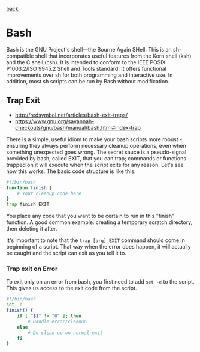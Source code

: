 [back](./README.md)

# Bash

Bash is the GNU Project's shell—the Bourne Again SHell. This is an sh-compatible shell that incorporates useful features from the Korn shell (ksh) and the C shell (csh). It is intended to conform to the IEEE POSIX P1003.2/ISO 9945.2 Shell and Tools standard. It offers functional improvements over sh for both programming and interactive use. In addition, most sh scripts can be run by Bash without modification.

## Trap Exit
- http://redsymbol.net/articles/bash-exit-traps/
- https://www.gnu.org/savannah-checkouts/gnu/bash/manual/bash.html#index-trap

There is a simple, useful idiom to make your bash scripts more robust - ensuring they always perform necessary cleanup operations, even when something unexpected goes wrong. The secret sauce is a pseudo-signal provided by bash, called EXIT, that you can trap; commands or functions trapped on it will execute when the script exits for any reason. Let's see how this works. 
The basic code structure is like this:  

```bash
#!/bin/bash
function finish {
    # Your cleanup code here
}
trap finish EXIT
```

You place any code that you want to be certain to run in this "finish" function. A good common example: creating a temporary scratch directory, then deleting it after.

It's important to note that the `trap [arg] EXIT` command should come in beginning of a script. That way when the error does happen, it will actually be caught and the script can exit as you tell it to. 

### Trap exit on Error

To exit only on an error from bash, you first need to add `set -e` to the script. This gives us access to the exit code from the script. 

```bash
#!/bin/bash
set -e
finish() {
    if [ "$1" != "0" ]; then
        # Handle error/cleanup
    else
        # Do clean up on normal exit
    fi
}
```